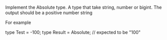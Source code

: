 Implement the Absolute type. A type that take string, number or bigint. The output should be a positive number string

For example

type Test = -100;
type Result = Absolute<Test>; // expected to be "100"